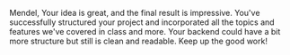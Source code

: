 Mendel,
Your idea is great, and the final result is impressive. 
You've successfully structured your project and incorporated all the topics and features we've covered in class and more. 
Your backend could have a bit more structure but still is clean and readable. 
Keep up the good work!
